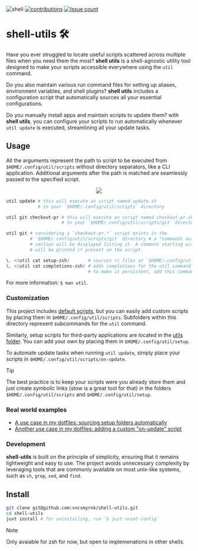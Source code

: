 ![shell](https://img.shields.io/badge/Shell-121011?style=flat&logo=gnu-bash&logoColor=white)
[![contributions](https://img.shields.io/badge/contributions-welcome-brightgreen.svg?style=flat)](https://github.com/vncsmyrnk/shell-utils/issues)
[![Issue count](https://img.shields.io/github/issues-search?query=repo%3Avncsmyrnk%2Fshell-utils%20is%3Aopen&label=open%20issues)](https://github.com/vncsmyrnk/shell-utils/issues)

# shell-utils 🛠️

Have you ever struggled to locate useful scripts scattered across multiple files when you need them the most? **shell utils** is a shell-agnostic utility tool designed to make your scripts accessible everywhere using the `util` command.

Do you also maintain various run command files for setting up aliases, environment variables, and shell plugins? **shell utils** includes a configuration script that automatically sources all your essential configurations.

Do you manually install apps and maintain scripts to update them? with **shell utils**, you can configure your scripts to run automatically whenever `util update` is executed, streamlining all your update tasks.

## Usage

All the arguments represent the path to script to be executed from `$HOME/.config/util/scripts` without directory separators, like a CLI application. Additional arguments after the path is matched are seamlessly passed to the specified script.

<p align="center">
  <a href="https://asciinema.org/a/kTkzdoHIFRfcLJShWloNHC8vV" target="_blank"><img src="https://asciinema.org/a/kTkzdoHIFRfcLJShWloNHC8vV.svg" /></a>
</p>

```sh
util update # this will execute an script named update.sh
            # in your `$HOME/.config/util/scripts` directory

util git checkout-pr # this will execute an script named checkout-pr.sh
                     # in your `$HOME/.config/util/scripts/git` directory.

util git # considering a `checkout-pr.*` script exists in the
         # `$HOME/.config/util/scripts/git` directory # a "commands available"
         # section will be displayed listing it. A comment starting with "help"
         # will be printed if present on the script.
```

```sh
\. <(util cat setup-zsh)       # sources rc files at `$HOME/.config/util/setup` for zsh
\. <(util cat completions-zsh) # adds completions for the util command for zsh
                               # to make it persistent, add this commands to your `$HOME/.zshrc`
```

For more information: `$ man util`.

### Customization

This project includes [default scripts](https://github.com/vncsmyrnk/shell-utils/tree/main/defaults), but you can easily add custom scripts by placing them in `$HOME/.config/util/scripts`. Subfolders within this directory represent subcommands for the `util` command.

Similarly, setup scripts for third-party applications are located in the [utils folder](https://github.com/vncsmyrnk/shell-utils/tree/main/utils). You can add your own by placing them in `$HOME/.config/util/setup`.

To automate update tasks when running `util update`, simply place your scripts in `$HOME/.config/util/scripts/on-update`.

> [!TIP]
> The best practice is to keep your scripts were you already store them and just create symbolic links (stow is a great tool for that) in the folders `$HOME/.config/util/scripts` and `$HOME/.config/util/setup`.

### Real world examples

- [A use case in my dotfiles: sourcing setup folders automatically](https://github.com/vncsmyrnk/zsh-config/blob/ae9b9c00012adaeabe243c6998047a761519d205/.zshrc#L9-L11)
- [Another use case in my dotfiles: adding a custom "on-update" script](https://github.com/vncsmyrnk/zsh-config/blob/ae9b9c00012adaeabe243c6998047a761519d205/justfile#L37)

### Development

**shell-utils** is built on the principle of simplicity, ensuring that it remains lightweight and easy to use. The project avoids unnecessary complexity by leveraging tools that are commonly available on most unix-like systems, such as `sh`, `grep`, `sed`, and `find`.

## Install

```sh
git clone git@github.com:vncsmyrnk/shell-utils.git
cd shell-utils
just install # for uninstalling, run `$ just unset-config`
```

> [!NOTE]
> Only avaiable for zsh for now, but open to implemenations in other shells.

